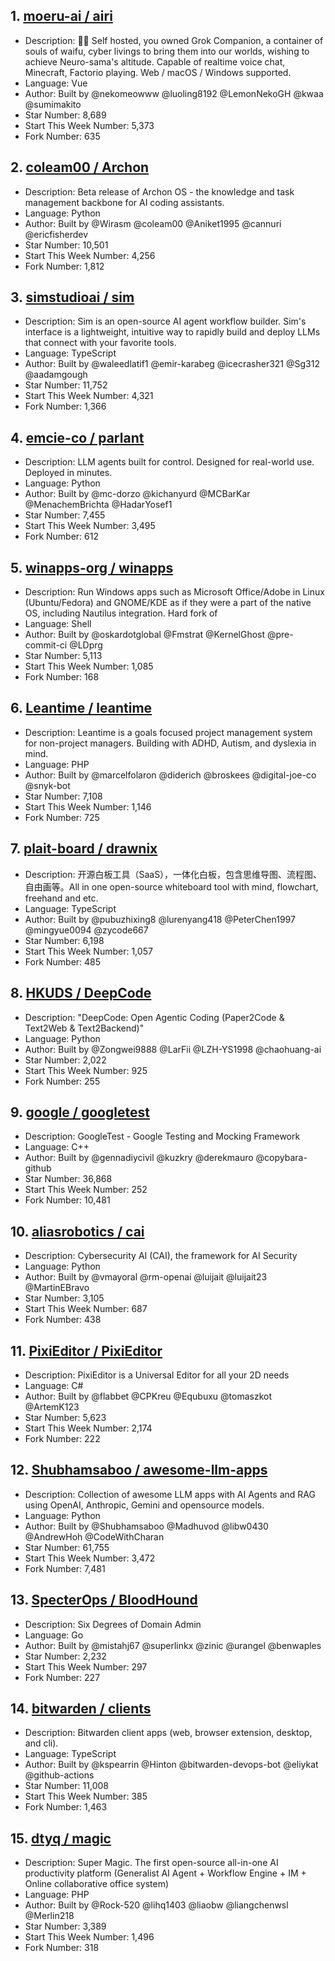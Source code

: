 ## 1. [moeru-ai / airi](https://github.com/moeru-ai/airi)
- Description: 💖🧸 Self hosted, you owned Grok Companion, a container of souls of waifu, cyber livings to bring them into our worlds, wishing to achieve Neuro-sama's altitude. Capable of realtime voice chat, Minecraft, Factorio playing. Web / macOS / Windows supported.
- Language: Vue
- Author: Built by @nekomeowww @luoling8192 @LemonNekoGH @kwaa @sumimakito
- Star Number: 8,689
- Start This Week Number: 5,373
- Fork Number: 635

## 2. [coleam00 / Archon](https://github.com/coleam00/Archon)
- Description: Beta release of Archon OS - the knowledge and task management backbone for AI coding assistants.
- Language: Python
- Author: Built by @Wirasm @coleam00 @Aniket1995 @cannuri @ericfisherdev
- Star Number: 10,501
- Start This Week Number: 4,256
- Fork Number: 1,812

## 3. [simstudioai / sim](https://github.com/simstudioai/sim)
- Description: Sim is an open-source AI agent workflow builder. Sim's interface is a lightweight, intuitive way to rapidly build and deploy LLMs that connect with your favorite tools.
- Language: TypeScript
- Author: Built by @waleedlatif1 @emir-karabeg @icecrasher321 @Sg312 @aadamgough
- Star Number: 11,752
- Start This Week Number: 4,321
- Fork Number: 1,366

## 4. [emcie-co / parlant](https://github.com/emcie-co/parlant)
- Description: LLM agents built for control. Designed for real-world use. Deployed in minutes.
- Language: Python
- Author: Built by @mc-dorzo @kichanyurd @MCBarKar @MenachemBrichta @HadarYosef1
- Star Number: 7,455
- Start This Week Number: 3,495
- Fork Number: 612

## 5. [winapps-org / winapps](https://github.com/winapps-org/winapps)
- Description: Run Windows apps such as Microsoft Office/Adobe in Linux (Ubuntu/Fedora) and GNOME/KDE as if they were a part of the native OS, including Nautilus integration. Hard fork of
- Language: Shell
- Author: Built by @oskardotglobal @Fmstrat @KernelGhost @pre-commit-ci @LDprg
- Star Number: 5,113
- Start This Week Number: 1,085
- Fork Number: 168

## 6. [Leantime / leantime](https://github.com/Leantime/leantime)
- Description: Leantime is a goals focused project management system for non-project managers. Building with ADHD, Autism, and dyslexia in mind.
- Language: PHP
- Author: Built by @marcelfolaron @diderich @broskees @digital-joe-co @snyk-bot
- Star Number: 7,108
- Start This Week Number: 1,146
- Fork Number: 725

## 7. [plait-board / drawnix](https://github.com/plait-board/drawnix)
- Description: 开源白板工具（SaaS），一体化白板，包含思维导图、流程图、自由画等。All in one open-source whiteboard tool with mind, flowchart, freehand and etc.
- Language: TypeScript
- Author: Built by @pubuzhixing8 @lurenyang418 @PeterChen1997 @mingyue0094 @zycode667
- Star Number: 6,198
- Start This Week Number: 1,057
- Fork Number: 485

## 8. [HKUDS / DeepCode](https://github.com/HKUDS/DeepCode)
- Description: "DeepCode: Open Agentic Coding (Paper2Code & Text2Web & Text2Backend)"
- Language: Python
- Author: Built by @Zongwei9888 @LarFii @LZH-YS1998 @chaohuang-ai
- Star Number: 2,022
- Start This Week Number: 925
- Fork Number: 255

## 9. [google / googletest](https://github.com/google/googletest)
- Description: GoogleTest - Google Testing and Mocking Framework
- Language: C++
- Author: Built by @gennadiycivil @kuzkry @derekmauro @copybara-github
- Star Number: 36,868
- Start This Week Number: 252
- Fork Number: 10,481

## 10. [aliasrobotics / cai](https://github.com/aliasrobotics/cai)
- Description: Cybersecurity AI (CAI), the framework for AI Security
- Language: Python
- Author: Built by @vmayoral @rm-openai @luijait @luijait23 @MartinEBravo
- Star Number: 3,105
- Start This Week Number: 687
- Fork Number: 438

## 11. [PixiEditor / PixiEditor](https://github.com/PixiEditor/PixiEditor)
- Description: PixiEditor is a Universal Editor for all your 2D needs
- Language: C#
- Author: Built by @flabbet @CPKreu @Equbuxu @tomaszkot @ArtemK123
- Star Number: 5,623
- Start This Week Number: 2,174
- Fork Number: 222

## 12. [Shubhamsaboo / awesome-llm-apps](https://github.com/Shubhamsaboo/awesome-llm-apps)
- Description: Collection of awesome LLM apps with AI Agents and RAG using OpenAI, Anthropic, Gemini and opensource models.
- Language: Python
- Author: Built by @Shubhamsaboo @Madhuvod @libw0430 @AndrewHoh @CodeWithCharan
- Star Number: 61,755
- Start This Week Number: 3,472
- Fork Number: 7,481

## 13. [SpecterOps / BloodHound](https://github.com/SpecterOps/BloodHound)
- Description: Six Degrees of Domain Admin
- Language: Go
- Author: Built by @mistahj67 @superlinkx @zinic @urangel @benwaples
- Star Number: 2,232
- Start This Week Number: 297
- Fork Number: 227

## 14. [bitwarden / clients](https://github.com/bitwarden/clients)
- Description: Bitwarden client apps (web, browser extension, desktop, and cli).
- Language: TypeScript
- Author: Built by @kspearrin @Hinton @bitwarden-devops-bot @eliykat @github-actions
- Star Number: 11,008
- Start This Week Number: 385
- Fork Number: 1,463

## 15. [dtyq / magic](https://github.com/dtyq/magic)
- Description: Super Magic. The first open-source all-in-one AI productivity platform (Generalist AI Agent + Workflow Engine + IM + Online collaborative office system)
- Language: PHP
- Author: Built by @Rock-520 @lihq1403 @liaobw @liangchenwsl @Merlin218
- Star Number: 3,389
- Start This Week Number: 1,496
- Fork Number: 318